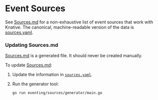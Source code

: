 # Event Sources

See [Sources.md](Sources.md) for a non-exhaustive list of event sources that work with Knative. The
 canonical, machine-readable version of the data is [sources.yaml](sources.yaml).

### Updating Sources.md

[Sources.md](Sources.md) is a generated file. It should never be created manually.

To update [Sources.md](Sources.md):

1. Update the information in [`sources.yaml`](sources.yaml).

1. Run the generator tool:
    ```shell
    go run eventing/sources/generator/main.go
    ```
